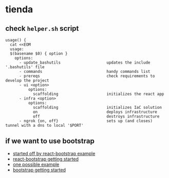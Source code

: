 # tienda

## check `helper.sh` script
```
usage() {
  cat <<EOM
  usage:
  $(basename $0) { option }
    options:
      - update_bashutils                    updates the include '.bashutils' file
      - commands                            handy commands list
      - prereqs                             check requirements to develop the project
      - ui <option>
          options:
            scaffolding                     initializes the react app
      - infra <option>
          options:
            scaffolding                     initializes IaC solution
            on                              deploys infrastructure
            off                             destroys infrastructure
      - ngrok {on, off}                     sets up (and closes) tunnel with a dns to local '$PORT'
```
## if we want to use bootstrap
- [started off by react-bootstrap example](https://codesandbox.io/s/github/react-bootstrap/code-sandbox-examples/tree/master/basic-react-router)
- [react-bootstrap getting started](https://react-bootstrap.github.io/getting-started/introduction/)
- [one possible example](https://getbootstrap.com/docs/4.5/examples/pricing/#)
- [bootstrap getting started](https://getbootstrap.com/docs/4.5/getting-started/introduction/)









